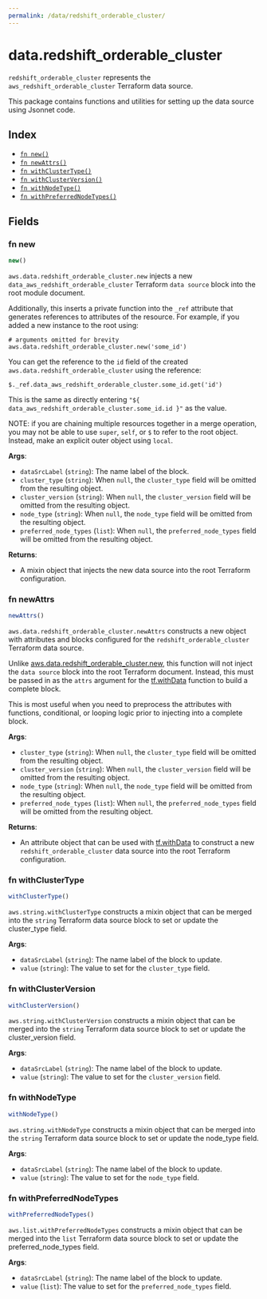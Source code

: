 ```yaml
---
permalink: /data/redshift_orderable_cluster/
---
```


# data.redshift_orderable_cluster

`redshift_orderable_cluster` represents the `aws_redshift_orderable_cluster` Terraform data source.



This package contains functions and utilities for setting up the data source using Jsonnet code.


## Index

* [`fn new()`](#fn-new)
* [`fn newAttrs()`](#fn-newattrs)
* [`fn withClusterType()`](#fn-withclustertype)
* [`fn withClusterVersion()`](#fn-withclusterversion)
* [`fn withNodeType()`](#fn-withnodetype)
* [`fn withPreferredNodeTypes()`](#fn-withpreferrednodetypes)

## Fields

### fn new

```ts
new()
```


`aws.data.redshift_orderable_cluster.new` injects a new `data_aws_redshift_orderable_cluster` Terraform `data source`
block into the root module document.

Additionally, this inserts a private function into the `_ref` attribute that generates references to attributes of the
resource. For example, if you added a new instance to the root using:

    # arguments omitted for brevity
    aws.data.redshift_orderable_cluster.new('some_id')

You can get the reference to the `id` field of the created `aws.data.redshift_orderable_cluster` using the reference:

    $._ref.data_aws_redshift_orderable_cluster.some_id.get('id')

This is the same as directly entering `"${ data_aws_redshift_orderable_cluster.some_id.id }"` as the value.

NOTE: if you are chaining multiple resources together in a merge operation, you may not be able to use `super`, `self`,
or `$` to refer to the root object. Instead, make an explicit outer object using `local`.

**Args**:
  - `dataSrcLabel` (`string`): The name label of the block.
  - `cluster_type` (`string`):  When `null`, the `cluster_type` field will be omitted from the resulting object.
  - `cluster_version` (`string`):  When `null`, the `cluster_version` field will be omitted from the resulting object.
  - `node_type` (`string`):  When `null`, the `node_type` field will be omitted from the resulting object.
  - `preferred_node_types` (`list`):  When `null`, the `preferred_node_types` field will be omitted from the resulting object.

**Returns**:
- A mixin object that injects the new data source into the root Terraform configuration.


### fn newAttrs

```ts
newAttrs()
```


`aws.data.redshift_orderable_cluster.newAttrs` constructs a new object with attributes and blocks configured for the `redshift_orderable_cluster`
Terraform data source.

Unlike [aws.data.redshift_orderable_cluster.new](#fn-redshiftorderableclusternew), this function will not inject the `data source`
block into the root Terraform document. Instead, this must be passed in as the `attrs` argument for the
[tf.withData](https://github.com/tf-libsonnet/core/tree/main/docs#fn-withdata) function to build a complete block.

This is most useful when you need to preprocess the attributes with functions, conditional, or looping logic prior to
injecting into a complete block.

**Args**:
  - `cluster_type` (`string`):  When `null`, the `cluster_type` field will be omitted from the resulting object.
  - `cluster_version` (`string`):  When `null`, the `cluster_version` field will be omitted from the resulting object.
  - `node_type` (`string`):  When `null`, the `node_type` field will be omitted from the resulting object.
  - `preferred_node_types` (`list`):  When `null`, the `preferred_node_types` field will be omitted from the resulting object.

**Returns**:
  - An attribute object that can be used with [tf.withData](https://github.com/tf-libsonnet/core/tree/main/docs#fn-withdata) to construct a new `redshift_orderable_cluster` data source into the root Terraform configuration.


### fn withClusterType

```ts
withClusterType()
```

`aws.string.withClusterType` constructs a mixin object that can be merged into the `string`
Terraform data source block to set or update the cluster_type field.



**Args**:
  - `dataSrcLabel` (`string`): The name label of the block to update.
  - `value` (`string`): The value to set for the `cluster_type` field.


### fn withClusterVersion

```ts
withClusterVersion()
```

`aws.string.withClusterVersion` constructs a mixin object that can be merged into the `string`
Terraform data source block to set or update the cluster_version field.



**Args**:
  - `dataSrcLabel` (`string`): The name label of the block to update.
  - `value` (`string`): The value to set for the `cluster_version` field.


### fn withNodeType

```ts
withNodeType()
```

`aws.string.withNodeType` constructs a mixin object that can be merged into the `string`
Terraform data source block to set or update the node_type field.



**Args**:
  - `dataSrcLabel` (`string`): The name label of the block to update.
  - `value` (`string`): The value to set for the `node_type` field.


### fn withPreferredNodeTypes

```ts
withPreferredNodeTypes()
```

`aws.list.withPreferredNodeTypes` constructs a mixin object that can be merged into the `list`
Terraform data source block to set or update the preferred_node_types field.



**Args**:
  - `dataSrcLabel` (`string`): The name label of the block to update.
  - `value` (`list`): The value to set for the `preferred_node_types` field.
